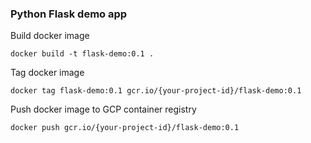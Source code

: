 ### Python Flask demo app

Build docker image
```shell
docker build -t flask-demo:0.1 .
```

Tag docker image

```shell
docker tag flask-demo:0.1 gcr.io/{your-project-id}/flask-demo:0.1
```

Push docker image to GCP container registry
```shell
docker push gcr.io/{your-project-id}/flask-demo:0.1
```
